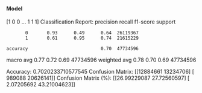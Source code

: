 #### Model
[1 0 0 ... 1 1 1]
Classification Report:
              precision    recall  f1-score   support

           0       0.93      0.49      0.64  26119367
           1       0.61      0.95      0.74  21615229

    accuracy                           0.70  47734596
   macro avg       0.77      0.72      0.69  47734596
weighted avg       0.78      0.70      0.69  47734596

Accuracy: 0.7020233710577545
Confusion Matrix:
[[12884661 13234706]
 [  989088 20626141]]
Confusion Matrix (%):
[[26.99229087 27.72560597]
 [ 2.07205692 43.21004623]]
